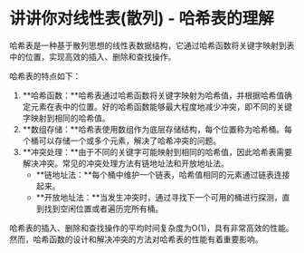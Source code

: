 # 讲讲你对线性表(散列) - 哈希表的理解

哈希表是一种基于散列思想的线性表数据结构，它通过哈希函数将关键字映射到表中的位置，实现高效的插入、删除和查找操作。

哈希表的特点如下：

1. **哈希函数：**哈希表通过哈希函数将关键字映射为哈希值，并根据哈希值确定元素在表中的位置。好的哈希函数能够最大程度地减少冲突，即不同的关键字映射到相同的哈希值。
2. **数组存储：**哈希表使用数组作为底层存储结构，每个位置称为哈希桶。每个桶可以存储一个或多个元素，解决了哈希冲突的问题。
3. **冲突处理：**由于不同的关键字可能映射到相同的哈希值，因此哈希表需要解决冲突。常见的冲突处理方法有链地址法和开放地址法。
    - **链地址法：**每个桶中维护一个链表，哈希值相同的元素通过链表连接起来。
    - **开放地址法：**当发生冲突时，通过寻找下一个可用的桶进行探测，直到找到空闲位置或者遍历完所有桶。

哈希表的插入、删除和查找操作的平均时间复杂度为O(1)，具有非常高效的性能。然而，哈希函数的设计和解决冲突的方法对哈希表的性能有着重要影响。
